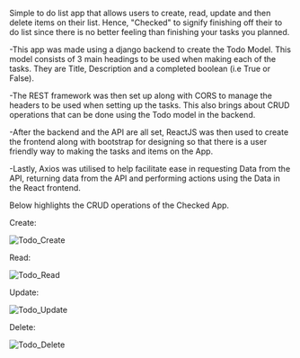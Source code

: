 Simple to do list app that allows users to create, read, update and then delete items on their list. Hence, "Checked" to signify finishing off their to do list since there is no better feeling than finishing your tasks you planned. 

-This app was made using a django backend to create the Todo Model. This model consists of 3 main headings to be used when making each of the tasks. They are Title, Description and a completed boolean (i.e True or False).

-The REST framework was then set up along with CORS to manage the headers to be used when setting up the tasks. This also brings about CRUD operations that can be done using the Todo model in the backend. 

-After the backend and the API are all set, ReactJS was then used to create the frontend along with bootstrap for designing so that there is a user friendly way to making the tasks and items on the App.

-Lastly, Axios was utilised to help facilitate ease in requesting Data from the API, returning data from the API and performing actions using the Data in the React frontend.

Below highlights the CRUD operations of the Checked App.

Create: 

![Todo_Create](https://user-images.githubusercontent.com/45414646/130195712-d679d368-29c5-41f0-a4e3-6df237417698.gif)

Read:

![Todo_Read](https://user-images.githubusercontent.com/45414646/130195730-13067891-43ee-44f5-8382-b3c5d994f36e.gif)

Update:

![Todo_Update](https://user-images.githubusercontent.com/45414646/130195732-c2ebeea9-267b-4981-91f9-cea35be7e267.gif)

Delete:

![Todo_Delete](https://user-images.githubusercontent.com/45414646/130195729-7c221c2a-e6a2-42ee-8542-e051621ccbaa.gif)
